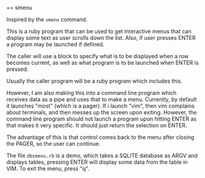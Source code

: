== smenu

Inspired by the `smenu` command.

This is a ruby program that can be used to get interactive menus that can display
some text as user scrolls down the list.
Also, if user presses ENTER a program may be launched if defined.

The caller will use a block to specify what is to be displayed when a row becomes current, as well as what program is to be launched when ENTER is pressed.

Usually the caller program will be a ruby program which includes this.

However, I am also making this into a command line program which receives data as a pipe and uses that to make a menu. Currently, by default it launches "most" (which is a pager).
If i launch "vim", then vim complains about terminals, and then messes up the screen upon exiting. However, the command line program should not launch a program upon hitting ENTER as that makes it very specific. It should just return the selection on ENTER.

The advantage of this is that control comes back to the menu after closing the PAGER, so the user can continue.

The file `dbsmenu.rb` is a demo, which takes a SQLITE database as ARGV and displays tables, pressing ENTER will display some data from the table in VIM. To exit the menu, press "q".
